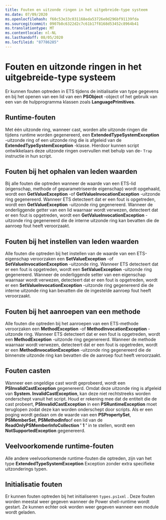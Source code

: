 ```yaml
---
title: Fouten en uitzonde ringen in het uitgebreide-type systeem
ms.date: 07/09/2020
ms.openlocfilehash: f60c53e33c031168eda53726e0d296bf91139fda
ms.sourcegitcommit: 0907b8c6322d2c7c61b17f8168d53452c8964b41
ms.translationtype: MT
ms.contentlocale: nl-NL
ms.lasthandoff: 08/05/2020
ms.locfileid: "87786285"
---
```

# <a name="errors-and-exceptions-in-the-extended-type-system"></a>Fouten en uitzonde ringen in het uitgebreide-type systeem

Er kunnen fouten optreden in ETS tijdens de initialisatie van type gegevens en bij het openen van een lid van een **PSObject** -object of het gebruik van een van de hulpprogramma klassen zoals **LanguagePrimitives**.

## <a name="runtime-errors"></a>Runtime-fouten

Met één uitzonde ring, wanneer cast, worden alle uitzonde ringen die tijdens runtime worden gegenereerd, een **ExtendedTypeSystemException** -uitzonde ring of een uitzonde ring die is afgeleid van de **ExtendedTypeSystemException** -klasse. Hierdoor kunnen script ontwikkelaars deze uitzonde ringen overvullen met behulp van de- `Trap` instructie in hun script.

## <a name="errors-getting-member-values"></a>Fouten bij het ophalen van leden waarden

Bij alle fouten die optreden wanneer de waarde van een ETS-lid (eigenschap, methode of geparametriseerde eigenschap) wordt opgehaald, wordt een **GetValueException** -of **GetValueInvocationException** -uitzonde ring gegenereerd.
Wanneer ETS detecteert dat er een fout is opgetreden, wordt een **GetValueException** -uitzonde ring gegenereerd. Wanneer de onderliggende getter van een lid waarnaar wordt verwezen, detecteert dat er een fout is opgetreden, wordt een **GetValueInvocationException** -uitzonde ring gegenereerd die de interne uitzonde ring kan bevatten die de aanroep fout heeft veroorzaakt.

## <a name="errors-setting-member-values"></a>Fouten bij het instellen van leden waarden

Alle fouten die optreden bij het instellen van de waarde van een ETS-eigenschap veroorzaken een **SetValueException** -of **SetValueInvocationException** -uitzonde ring. Wanneer ETS detecteert dat er een fout is opgetreden, wordt een **SetValueException** -uitzonde ring gegenereerd. Wanneer de onderliggende setter van een eigenschap waarnaar wordt verwezen, detecteert dat er een fout is opgetreden, wordt er een **SetValueInvocationException** -uitzonde ring gegenereerd die de interne uitzonde ring kan bevatten die de ingestelde aanroep fout heeft veroorzaakt.

## <a name="errors-invoking-a-method"></a>Fouten bij het aanroepen van een methode

Alle fouten die optreden bij het aanroepen van een ETS-methode veroorzaken een **MethodException** -of **MethodInvocationException** -uitzonde ring. Wanneer ETS detecteert dat er een fout is opgetreden, wordt een **MethodException** -uitzonde ring gegenereerd. Wanneer de methode waarnaar wordt verwezen, detecteert dat er een fout is opgetreden, wordt er een **MethodInvocationException** -uitzonde ring gegenereerd die de binnenste uitzonde ring kan bevatten die de aanroep fout heeft veroorzaakt.

## <a name="casting-errors"></a>Fouten casten

Wanneer een ongeldige cast wordt geprobeerd, wordt een **PSInvalidCastException** gegenereerd. Omdat deze uitzonde ring is afgeleid van **System. InvalidCastException**, kan deze niet rechtstreeks worden onderschept vanuit het script. Houd er rekening mee dat de entiteit die de cast probeert, **PSInvalidCastException** in een **PSRuntimeException** moet teruglopen zodat deze kan worden onderschept door scripts. Als er een poging wordt gedaan om de waarde van een **PSPropertySet**, **PSMemberSet**, **PSMethodInfo**of een lid van de **ReadOnlyPSMemberInfoCollection ' 1 '** in te stellen, wordt een **NotSupportedException** gegenereerd.

## <a name="common-runtime-errors"></a>Veelvoorkomende runtime-fouten

Alle andere veelvoorkomende runtime-fouten die optreden, zijn van het type **ExtendedTypeSystemException** Exception zonder extra specifieke uitzonderings typen.

## <a name="initialization-errors"></a>Initialisatie fouten

Er kunnen fouten optreden bij het initialiseren `types.ps1xml` . Deze fouten worden meestal weer gegeven wanneer de Power shell-runtime wordt gestart. Ze kunnen echter ook worden weer gegeven wanneer een module wordt geladen.
